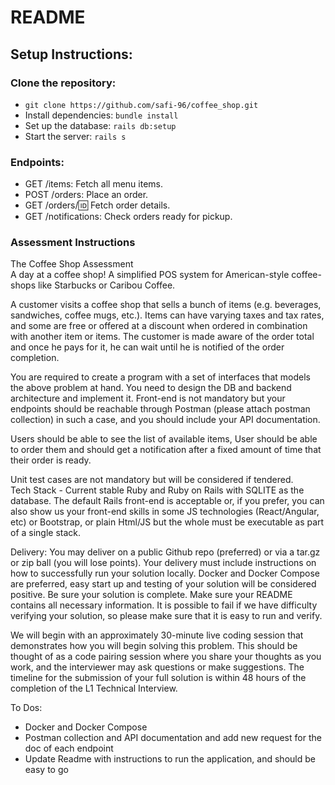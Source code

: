 # README

## Setup Instructions:

### Clone the repository:

- `git clone https://github.com/safi-96/coffee_shop.git`
- Install dependencies: `bundle install`
- Set up the database: `rails db:setup`
- Start the server: `rails s`

### Endpoints:

- GET /items: Fetch all menu items.
- POST /orders: Place an order.
- GET /orders/:id: Fetch order details.
- GET /notifications: Check orders ready for pickup.

### Assessment Instructions

The Coffee Shop Assessment  
A day at a coffee shop! A simplified POS system for American-style coffee-shops like Starbucks or Caribou Coffee.

A customer visits a coffee shop that sells a bunch of items (e.g. beverages, sandwiches, coffee mugs, etc.).
Items can have varying taxes and tax rates, and some are free or offered at a discount when ordered in combination with another item or items.
The customer is made aware of the order total and once he pays for it, he can wait until he is notified of the order completion.

You are required to create a program with a set of interfaces that models the above problem at hand. You need to design the DB and backend architecture and implement it. Front-end is not mandatory but your endpoints should be reachable through Postman (please attach postman collection) in such a case, and you should include your API documentation.

Users should be able to see the list of available items, User should be able to order them and should get a notification after a fixed amount of time that their order is ready.

Unit test cases are not mandatory but will be considered if tendered.  
Tech Stack - Current stable Ruby and Ruby on Rails with SQLITE as the database. The default Rails front-end is acceptable or, if you prefer, you can also show us your front-end skills in some JS technologies (React/Angular, etc) or Bootstrap, or plain Html/JS but the whole must be executable as part of a single stack.

Delivery: You may deliver on a public Github repo (preferred) or via a tar.gz or zip ball (you will lose points). Your delivery must include instructions on how to successfully run your solution locally. Docker and Docker Compose are preferred, easy start up and testing of your solution will be considered positive. Be sure your solution is complete. Make sure your README contains all necessary information. It is possible to fail if we have difficulty verifying your solution, so please make sure that it is easy to run and verify.

We will begin with an approximately 30-minute live coding session that demonstrates how you will begin solving this problem. This should be thought of as a code pairing session where you share your thoughts as you work, and the interviewer may ask questions or make suggestions.
The timeline for the submission of your full solution is within 48 hours of the completion of the L1 Technical Interview.

To Dos:

- Docker and Docker Compose
- Postman collection and API documentation and add new request for the doc of each endpoint
- Update Readme with instructions to run the application, and should be easy to go
